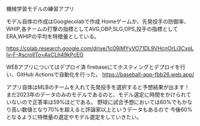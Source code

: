 機械学習モデルの練習アプリ

モデル自体の作成はGooglecolabで作成
Homeゲームか、先発投手の防御率、WHIP,各チームの打撃の指標としてAVG,OBP,SLG,OPS,投手の指標としてERA,WHIPの平均を特徴量としている。



https://colab.research.google.com/drive/1c09iMYyVO71DL9VHcnOrLi3CxgLIy-F-#scrollTo=AxCLh49kPcEO

WEBアプリについてはデプロイ済
firebaseにてホスティングとデプロイを行い、GitHub Actionsで自動化を行った。
https://baseball-app-fbb26.web.app/

アプリ自体はMLBのチームを入れて先発投手を選択すると予想結果が出ます！
まだ2023年のデータのみのモデルであるのと、モデル選定に時間をかけられていないので正答率は59%ほどである。
野球に試合予想においては60%でもかなり高い数値となり70%を超えると評論家以上というデータもあるので
今後60%となるように特徴量の選定やモデル選定をしていきたい。

